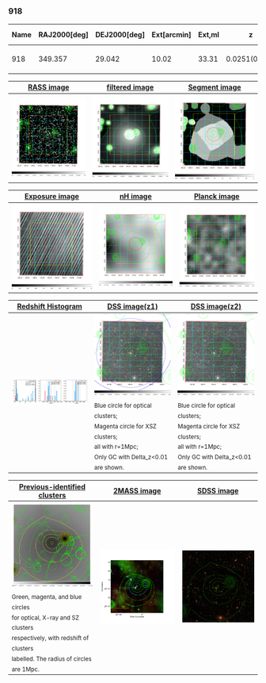 <div STYLE="page-break-after: always;"></div>

### 918

|Name|RAJ2000[deg]|DEJ2000[deg] |Ext[arcmin]| Ext,ml | z | z_src| C|GC(XSZ,Delta_z<0.01)| GC(OPT,Delta_z<0.01)|GC| R_sig[arcmin] | R500[arcmin] | R500[Mpc]| CRsig[c/s] | CR500[c/s] |L500[1E44 erg/s]|F500[1E-12 erg/s/cm^2]| M500[1E14 Msun]|Tx[keV]|Cnt_sig|Beta|Rc[arcmin]|Comment|Alias|
|---|---|---|---|---|---|------|---|--------|---------|----------|---|---|---|---|---|---|---|---|---|---|---|---|---|---|
|918| 349.357| 29.042| 10.02| 33.31| 0.0251(0.005)| z1, z_opt| S| -| N, Zw| C, N, W| 29.638| 18.676| 0.566| 0.326(0.057)| 0.307(0.053)| 0.066(0.011)| 4.623(0.738)| 0.53(0.04)| 1.46(0.08)| 173.6| 0.509(-0.007+0.014)| 8.419(-0.313+0.347)| -| t440|

|[RASS image](../image/918/918_img.pdf)|[filtered image](../image/918/918_fil.pdf)|[Segment image](../image/918/918_seg.pdf)|
|-------------------|--------------------|-------------------|
| <img src="../image/918/918_img.png" width="300">  | <img src="../image/918/918_fil.png" width="300">   | <img src="../image/918/918_seg.png" width="300">  |

|[Exposure image](../image/918/918_mex.pdf)| [nH image](../image/918/918_nh.pdf)| [Planck image](../image/918/918_p.pdf)|
|-------------------|--------------------|-------------------|
|<img src="../image/918/918_mex.png" width="300">   | <img src="../image/918/918_nh.png" width="300">    | <img src="../image/918/918_p.png" width="300"> |

|[Redshift Histogram](../image/918/918_zg.pdf) | [DSS image(z1)](../image/918/918_dss_z1.pdf)      |  [DSS image(z2)](../image/918/918_dss_z2.pdf)    |
|-------------------|--------------------|-------------------|
|<img src="../image/918/918_zg.png" width="300"> |<img src="../image/918/918_dss_z1.png" width="300"> <sub><br>Blue circle for optical clusters; <br>Magenta circle for XSZ clusters; <br>all with r=1Mpc; <br>Only GC with Delta_z<0.01 are shown. </sub>| <img src="../image/918/918_dss_z2.png" width="300"><sub><br>Blue circle for optical clusters; <br>Magenta circle for XSZ clusters; <br>all with r=1Mpc; <br>Only GC with Delta_z<0.01 are shown. </sub> |

|[Previous-identified clusters](../image/918/918_gc.pdf) | [2MASS image](../image/918/918_2mass.pdf)      |[SDSS image](../image/918/918_sdss.pdf)   |
|-------------------|-------------------|-------------------|
|<img src=../image/918/918_gc.png width="300"> <br><sub>Green, magenta, and blue circles <br>for optical, X-ray and SZ clusters <br>respectively, with redshift of clusters <br>labelled. The radius of circles <br>are 1Mpc.</sub>|<img src="../image/918/918_2mass.png" width="300">  | <img src="../image/918/918_sdss.png" width="300">  |




